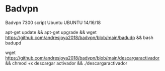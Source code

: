 # Badvpn
Badvpn 7300 script Ubuntu
 UBUNTU 14/16/18
 
apt-get update && apt-get upgrade && wget https://github.com/andresjoya2018/badvpn/blob/main/badudp && bash badupd

wget https://github.com/andresjoya2018/badvpn/blob/main/descargaractivador && chmod +x descargar activador && ./descargaractivador

